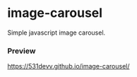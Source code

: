 # image-carousel
Simple javascript image carousel.

### Preview
https://531devv.github.io/image-carousel/
